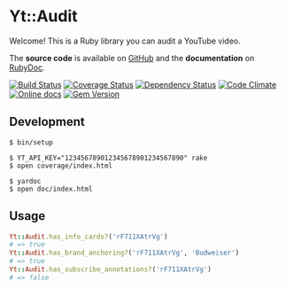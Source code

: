 # Yt::Audit

Welcome! This is a Ruby library you can audit a YouTube video.

The **source code** is available on [GitHub](https://github.com/fullscreen/yt-audit) and the **documentation** on [RubyDoc](http://www.rubydoc.info/github/fullscreen/yt-audit/master/Yt::Audit/Interface).

[![Build Status](http://img.shields.io/travis/fullscreen/yt-audit/master.svg)](https://travis-ci.org/fullscreen/yt-audit)
[![Coverage Status](http://img.shields.io/coveralls/fullscreen/yt-audit/master.svg)](https://coveralls.io/r/fullscreen/yt-audit)
[![Dependency Status](http://img.shields.io/gemnasium/fullscreen/yt-audit.svg)](https://gemnasium.com/fullscreen/yt-audit)
[![Code Climate](http://img.shields.io/codeclimate/github/fullscreen/yt-audit.svg)](https://codeclimate.com/github/fullscreen/yt-audit)
[![Online docs](http://img.shields.io/badge/docs-✓-green.svg)](http://www.rubydoc.info/github/fullscreen/yt-audit/master/Yt::Audit/Interface)
[![Gem Version](http://img.shields.io/gem/v/yt-audit.svg)](http://rubygems.org/gems/yt-audit)


## Development

    $ bin/setup

    $ YT_API_KEY="123456789012345678901234567890" rake
    $ open coverage/index.html

    $ yardoc
    $ open doc/index.html

## Usage

```ruby
Yt::Audit.has_info_cards?('rF711XAtrVg')
# => true
Yt::Audit.has_brand_anchoring?('rF711XAtrVg', 'Budweiser')
# => true
Yt::Audit.has_subscribe_annotations?('rF711XAtrVg')
# => false
```
